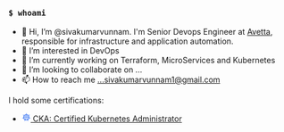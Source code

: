 ### `$ whoami`
- 👋 Hi, I’m @sivakumarvunnam. I'm Senior Devops Engineer at [Avetta](https://www.avetta.com/), responsible for infrastructure and application automation.
- 👀 I’m interested in DevOps
- 🌱 I’m currently working on Terraform, MicroServices and Kubernetes
- 💞️ I’m looking to collaborate on ...
- 📫 How to reach me ...sivakumarvunnam1@gmail.com

I hold some certifications:

- <a href="https://www.credly.com/badges/df6d5e78-c1e1-4b40-abcf-1472b3d17f7f?source=linked_in_profile"><img src="images/cka.png" width="16" alt="CKA">&nbsp;CKA: Certified Kubernetes Administrator</a>

<!---
sivakumarvunnam/sivakumarvunnam is a ✨ special ✨ repository because its `README.md` (this file) appears on your GitHub profile.
You can click the Preview link to take a look at your changes.
--->
